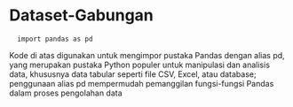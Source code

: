 # Dataset-Gabungan
      import pandas as pd
Kode di atas digunakan untuk mengimpor pustaka Pandas dengan alias pd, yang merupakan pustaka Python populer untuk manipulasi dan analisis data, khususnya data tabular seperti file CSV, Excel, atau database; penggunaan alias pd mempermudah pemanggilan fungsi-fungsi Pandas dalam proses pengolahan data

